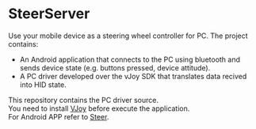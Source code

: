 # SteerServer
Use your mobile device as a steering wheel controller for PC.
The project contains: 

  <ul>
  <li>An Android application that connects to the PC using bluetooth and sends device state (e.g. buttons pressed, device attitude).</li>
  <li>A PC driver developed over the vJoy SDK that translates data recived into HID state.</li>
  </ul>

This repository contains the PC driver source.<br/>
You need to install <a href="http://vjoystick.sourceforge.net/site/index.php/download-a-install/download">VJoy<a/> before execute the application.<br/>
For Android APP refer to <a href="https://github.com/Xismy/Steer/tree/">Steer</a>.
